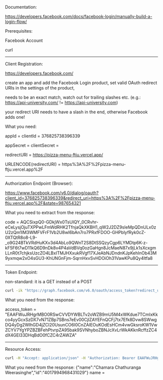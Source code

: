 Documentation:

<https://developers.facebook.com/docs/facebook-login/manually-build-a-login-flow/>

Prerequisites:

Facebook Account

curl

---

Client Registration:

<https://developers.facebook.com/>

create an app and add the Facebook Login product, set valid OAuth redirect URIs in the settings of the product,

needs to be an exact match, watch out for trailing slashes etc. (e.g.: <https://api-university.com/> != <https://api-university.com>)

your redirect URI needs to have a slash in the end, otherwise Facebook adds one!

What you need:

appId = clientId = 376825738396339

appSecret = clientSecret = 

redirectURI = <https://pizza-menu-ftju.vercel.app/>

URLENCODE(redirectURI) = https%3A%2F%2Fpizza-menu-ftju.vercel.app%2F

---

Authorization Endpoint (Browser):

<https://www.facebook.com/v6.0/dialog/oauth?client_id=376825738396339&redirect_uri=https%3A%2F%2Fpizza-menu-ftju.vercel.app%2F&state=987654321>

What you need to extract from the response:

code = AQCSixpQ0-GDkjWx0TsUIQY_0CRvhr-eCeLysjOjuTXPPwLFmWdRHK2TfnjaQkXKBH1_qW2J2DZ9sIeMpQDnULx0zU2zQm1lM3WMFVFrF1Vb2U8wI6bAn7ro7PRxfFDOO-GHPblyfRyk0cZ-0XTQtR8o8-L9-_o9G24BTkVRdHuKXv3d4AbLo9QWnT2S8DtSSQzyCgp6LYMDtp6K-z-kF5F6t7wD11kQ6D9nDk8v4P4aVdBVq0ozGaHgn8JcMaeN87x9jLk1sXcxgmLLnR0t7chjksUzcZO4LBxITMJHXxukRVgf17XJeAbNJDndnKJpKehInOb43M9yxmqw2xO4sGU3-KhUNGnFjm-SqrnHxvSvHDOiOh31VawKPu8Qy4Itfa8

---

Token Endpoint:

non-standard: it is a GET instead of a POST

```bash
curl -ik "https://graph.facebook.com/v6.0/oauth/access_token?redirect_uri=https%3A%2F%2Fpizza-menu-ftju.vercel.app%2F&client_id=376825738396339&client_secret=072a38272e62413a6c21d5e03f6c3018&code=AQBLTWM6PJPW5H2mz8y1S1Z2nU3Px7WdOgFvZXOSpcjixcIl4b6Ulp460d7zIR_JyjXxuJHOioOyYa45e7Nm4umRX4jECPbNGkPhxZPqDZD44N7eF0ag-zvueBVWr6hlFUdBHJgZ8quvQgG32ZOf78MchdRtmz7NRZmuM3gtGw3ZuFy5OiDmTG3kSWHSQSXDrLQtIRodZX8r-Gs-WQyJDHyTO-SRhdE-MU82f1BxaYxHTKbnJ7qFGkjaxyx8hzETBVrE5DI8nhJV8Ip-QsGMaLl0Cd5_SxVeO8M4AbrLaNzRdM7ZUS37PYQj6YORKn6kaZa_8zZzAzMsqhCio9zYgSjM7pF3jsQR1H16_aYDAi1h_vxATDo4jUPoUyowXUVpo54"
```

What you need from the response:

access_token = "EAAFWuJRHgrMBO0RSwCVVDYWBLTv2oWZB9mU5M4xWKdue7TCmIxKkco4yyGcxSzDX7vN71ZBp7SBns7eEv00CjlZAYEFnQCFj7tx7Efk8Dvw8SWwgDQ4yDg2WIhGD4jZCI20UsunCO6l0CnZAIEOuKOdEsHCm4vwGksroKW1VwZCYV7YgYPZBZBFehPtvrpZA95bak9SVNhyboZBNJcXvLrWkAKknRcffzZC4dX4GEl33DHqBdO0fCZC4rZAWZA"

---

Resource Access:

```bash
curl -H "Accept: application/json" -H "Authorization: Bearer EAAFWuJRHgrMBO0RSwCVVDYWBLTv2oWZB9mU5M4xWKdue7TCmIxKkco4yyGcxSzDX7vN71ZBp7SBns7eEv00CjlZAYEFnQCFj7tx7Efk8Dvw8SWwgDQ4yDg2WIhGD4jZCI20UsunCO6l0CnZAIEOuKOdEsHCm4vwGksroKW1VwZCYV7YgYPZBZBFehPtvrpZA95bak9SVNhyboZBNJcXvLrWkAKknRcffzZC4dX4GEl33DHqBdO0fCZC4rZAWZA" "https://graph.facebook.com/me"
```

What you need from the response:
{"name":"Chamara Chathuranga Weerasinghe","id":"4017994968431029"}
name =
